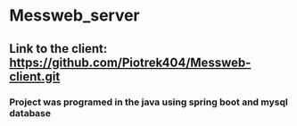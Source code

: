 # Messweb_server
## Link to the client: https://github.com/Piotrek404/Messweb-client.git
### Project was programed in the java using spring boot and mysql database